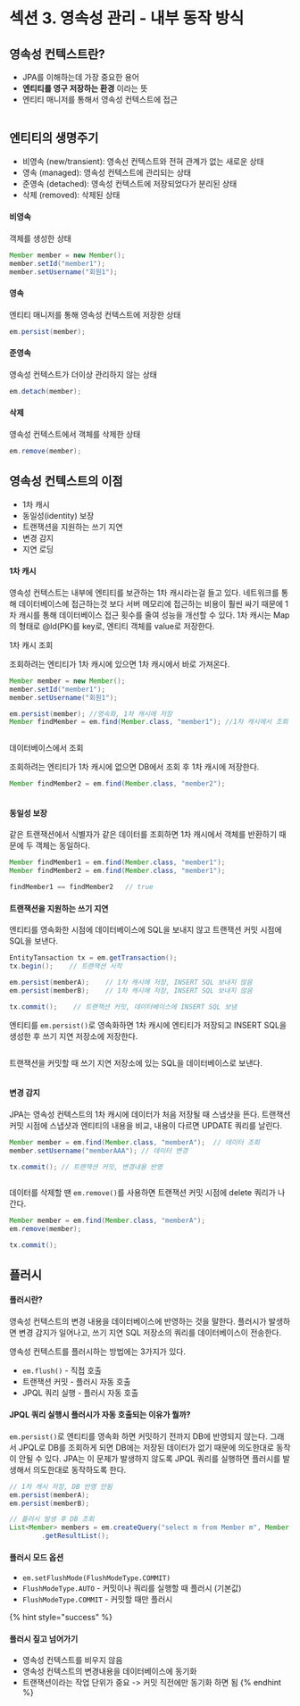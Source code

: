 # 섹션 3. 영속성 관리 - 내부 동작 방식

## 영속성 컨텍스트란?

* JPA를 이해하는데 가장 중요한 용어
* **엔티티를 영구 저장하는 환경** 이라는 뜻
* 엔티티 매니저를 통해서 영속성 컨텍스트에 접근

<figure><img src="../../.gitbook/assets/화면 캡처 2023-10-24 162705.png" alt=""><figcaption></figcaption></figure>

## 엔티티의 생명주기

* 비영속 (new/transient): 영속선 컨텍스트와 전혀 관계가 없는 새로운 상태
* 영속 (managed): 영속성 컨텍스트에 관리되는 상태
* 준영속 (detached): 영속성 컨텍스트에 저장되었다가 분리된 상태
* 삭제 (removed): 삭제된 상태

#### 비영속

객체를 생성한 상태

```java
Member member = new Member();
member.setId("member1");
member.setUsername("회원1");
```

#### 영속

엔티티 매니저를 통해 영속성 컨텍스트에 저장한 상태

```java
em.persist(member);
```

#### 준영속

영속성 컨텍스트가 더이상 관리하지 않는 상태

```java
em.detach(member);
```

#### 삭제

영속성 컨텍스트에서 객체를 삭제한 상태

```java
em.remove(member);
```

## 영속성 컨텍스트의 이점

* 1차 캐시
* 동일성(identity) 보장
* 트랜잭션을 지원하는 쓰기 지연
* 변경 감지
* 지연 로딩

#### 1차 캐시

영속성 컨텍스트는 내부에 엔티티를 보관하는 1차 캐시라는걸 들고 있다. 네트워크를 통해 데이터베이스에 접근하는것 보다 서버 메모리에 접근하는 비용이 훨씬 싸기 때문에 1차 캐시를 통해 데이터베이스 접근 횟수를 줄여 성능을 개선할 수 있다. 1차 캐시는 Map의 형태로 @Id(PK)를 key로, 엔티티 객체를 value로 저장한다.

1차 캐시 조회

조회하려는 엔티티가 1차 캐시에 있으면 1차 캐시에서 바로 가져온다.

```java
Member member = new Member();
member.setId("member1");
member.setUsername("회원1");

em.persist(member); //영속화, 1차 캐시에 저장
Member findMember = em.find(Member.class, "member1"); //1차 캐시에서 조회
```

<figure><img src="../../.gitbook/assets/화면 캡처 2023-10-24 184517.png" alt=""><figcaption></figcaption></figure>

데이터베이스에서 조회

조회하려는 엔티티가 1차 캐시에 없으면 DB에서 조회 후 1차 캐시에 저장한다.

```java
Member findMember2 = em.find(Member.class, "member2");
```

<figure><img src="../../.gitbook/assets/화면 캡처 2023-10-24 185225.png" alt=""><figcaption></figcaption></figure>

#### 동일성 보장

같은 트랜잭션에서 식별자가 같은 데이터를 조회하면 1차 캐시에서 객체를 반환하기 때문에 두 객체는 동일하다.

```java
Member findMember1 = em.find(Member.class, "member1");
Member findMember2 = em.find(Member.class, "member1");

findMember1 == findMember2   // true
```

#### 트랜잭션을 지원하는 쓰기 지연

엔티티를 영속화한 시점에 데이터베이스에 SQL을 보내지 않고 트랜잭션 커밋 시점에 SQL을 보낸다.

```java
EntityTansaction tx = em.getTransaction();
tx.begin();    // 트랜잭션 시작

em.persist(memberA);    // 1차 캐시에 저장, INSERT SQL 보내지 않음
em.persist(memberB);    // 1차 캐시에 저장, INSERT SQL 보내지 않음

tx.commit();    // 트랜잭션 커밋, 데이터베이스에 INSERT SQL 보냄
```

엔티티를 `em.persist()`로 영속화하면 1차 캐시에 엔티티가 저장되고 INSERT SQL을 생성한 후 쓰기 지연 저장소에 저장한다.

<figure><img src="../../.gitbook/assets/화면 캡처 2023-10-25 154936.png" alt=""><figcaption></figcaption></figure>

트랜잭션을 커밋할 때 쓰기 지연 저장소에 있는 SQL을 데이터베이스로 보낸다.

<figure><img src="../../.gitbook/assets/화면 캡처 2023-10-25 155604.png" alt=""><figcaption></figcaption></figure>

#### 변경 감지

JPA는 영속성 컨텍스트의 1차 캐시에 데이터가 처음 저장될 때 스냅샷을 뜬다. 트랜잭션 커밋 시점에 스냅샷과 엔티티의 내용을 비교, 내용이 다르면 UPDATE 쿼리를 날린다.

```java
Member member = em.find(Member.class, "memberA");  // 데이터 조회
member.setUsername("memberAAA"); // 데이터 변경

tx.commit(); // 트랜잭션 커밋, 변경내용 반영
```

<figure><img src="../../.gitbook/assets/image.png" alt=""><figcaption></figcaption></figure>

데이터를 삭제할 땐 `em.remove()`를 사용하면 트랜잭션 커밋 시점에 delete 쿼리가 나간다.

```java
Member member = em.find(Member.class, "memberA");
em.remove(member);

tx.commit();
```

## 플러시

#### 플러시란?

영속성 컨텍스트의 변경 내용을 데이터베이스에 반영하는 것을 말한다. 플러시가 발생하면 변경 감지가 일어나고, 쓰기 지연 SQL 저장소의 쿼리를 데이터베이스이 전송한다.

영속성 컨텍스트를 플러시하는 방법에는 3가지가 있다.

* `em.flush()` - 직접 호출
* 트랜잭션 커밋 - 플러시 자동 호출
* JPQL 쿼리 실행 - 플러시 자동 호출

#### JPQL 쿼리 실행시 플러시가 자동 호출되는 이유가 뭘까?

`em.persist()`로 엔티티를 영속화 하면 커밋하기 전까지 DB에 반영되지 않는다. 그래서 JPQL로 DB를 조회하게 되면 DB에는 저장된 데이터가 없기 때문에 의도한대로 동작이 안될 수 있다. JPA는 이 문제가 발생하지 않도록 JPQL 쿼리를 실행하면 플러시를 발생해서 의도한대로 동작하도록 한다.

```java
// 1차 캐시 저장, DB 반영 안됨
em.persist(memberA);
em.persist(memberB);

// 플러시 발생 후 DB 조회
List<Member> members = em.createQuery("select m from Member m", Member.class)
        .getResultList();
```

#### 플러시 모드 옵션

* `em.setFlushMode(FlushModeType.COMMIT)`
* `FlushModeType.AUTO` - 커밋이나 쿼리를 실행할 때 플러시 (기본값)
* `FlushModeType.COMMIT` - 커밋할 때만 플러시



{% hint style="success" %}
#### **플러시 짚고 넘어가기**

* 영속성 컨텍스트를 비우지 않음
* 영속성 컨텍스트의 변경내용을 데이터베이스에 동기화
* 트랜잭션이라는 작업 단위가 중요 -> 커밋 직전에만 동기화 하면 됨
{% endhint %}
